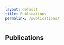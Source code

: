```yaml
---
layout: default
title: Publications
permalink: /publications/
---
```


## Publications

<script src="https://cdnjs.cloudflare.com/ajax/libs/jquery/3.6.0/jquery.min.js"></script>
<script src="https://cdn.jsdelivr.net/npm/bibtex-parse-js@0.0.24/bibtexParse.min.js"></script>

<div id="publications-list"></div>

<script>
fetch('{{ site.baseurl }}/assets/references.bib')
  .then(response => response.text())
  .then(bibtex => {
    const parsed = bibtexParse.toJSON(bibtex);
    let html = '<ol>';
    
    // Sort by year descending
    parsed.sort((a, b) => (b.entryTags.year || 0) - (a.entryTags.year || 0));
    
    parsed.forEach(entry => {
      const tags = entry.entryTags;
      html += '<li style="margin-bottom: 20px;">';
      
      // Authors
      if (tags.author) {
        html += `<strong>${tags.author}</strong>. `;
      }
      
      // Title
      if (tags.title) {
        html += `"${tags.title}." `;
      }
      
      // Journal or Booktitle
      if (tags.journal) {
        html += `<em>${tags.journal}</em>`;
      } else if (tags.booktitle) {
        html += `<em>${tags.booktitle}</em>`;
      }
      
      // Volume and pages
      if (tags.volume) {
        html += `, vol. ${tags.volume}`;
      }
      if (tags.number) {
        html += `, no. ${tags.number}`;
      }
      if (tags.pages) {
        html += `, pp. ${tags.pages}`;
      }
      
      // Year
      if (tags.year) {
        html += `, ${tags.year}.`;
      }
      
      html += '</li>';
    });
    
    html += '</ol>';
    document.getElementById('publications-list').innerHTML = html;
  })
  .catch(error => {
    document.getElementById('publications-list').innerHTML = 
      '<p>Error loading publications. Please check the console.</p>';
    console.error('Error:', error);
  });
</script>